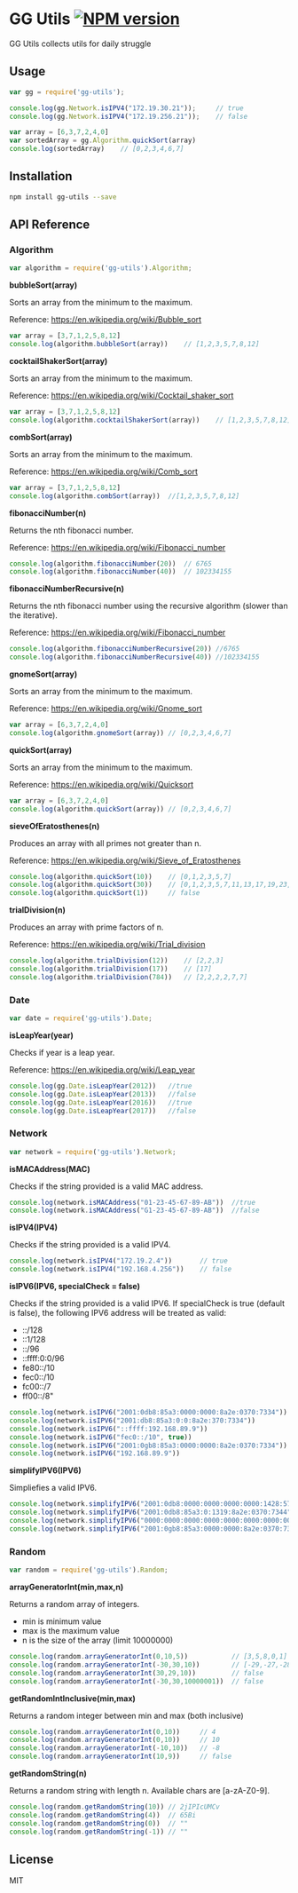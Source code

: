 # GG Utils [![NPM version](https://badge.fury.io/js/gg-utils.svg)](https://www.npmjs.com/package/gg-utils)

GG Utils collects utils for daily struggle

## Usage

```js
var gg = require('gg-utils');

console.log(gg.Network.isIPV4("172.19.30.21"));     // true
console.log(gg.Network.isIPV4("172.19.256.21"));    // false

var array = [6,3,7,2,4,0]
var sortedArray = gg.Algorithm.quickSort(array) 
console.log(sortedArray)    // [0,2,3,4,6,7]
```
## Installation

```sh
npm install gg-utils --save
```

## API Reference

### Algorithm
```js
var algorithm = require('gg-utils').Algorithm;
```

__bubbleSort(array)__

Sorts an array from the minimum to the maximum.

Reference: https://en.wikipedia.org/wiki/Bubble_sort


```js
var array = [3,7,1,2,5,8,12]
console.log(algorithm.bubbleSort(array))    // [1,2,3,5,7,8,12]
```

__cocktailShakerSort(array)__

Sorts an array from the minimum to the maximum.

Reference: https://en.wikipedia.org/wiki/Cocktail_shaker_sort


```js
var array = [3,7,1,2,5,8,12]
console.log(algorithm.cocktailShakerSort(array))    // [1,2,3,5,7,8,12]
```

__combSort(array)__

Sorts an array from the minimum to the maximum.

Reference: https://en.wikipedia.org/wiki/Comb_sort


```js
var array = [3,7,1,2,5,8,12]
console.log(algorithm.combSort(array))  //[1,2,3,5,7,8,12]
```

__fibonacciNumber(n)__

 Returns the nth fibonacci number.

 Reference: https://en.wikipedia.org/wiki/Fibonacci_number

```js
console.log(algorithm.fibonacciNumber(20))  // 6765
console.log(algorithm.fibonacciNumber(40))  // 102334155
```

__fibonacciNumberRecursive(n)__

 Returns the nth fibonacci number using the recursive algorithm (slower than the iterative).

 Reference: https://en.wikipedia.org/wiki/Fibonacci_number

```js
console.log(algorithm.fibonacciNumberRecursive(20)) //6765
console.log(algorithm.fibonacciNumberRecursive(40)) //102334155
```

__gnomeSort(array)__

Sorts an array from the minimum to the maximum.

Reference: https://en.wikipedia.org/wiki/Gnome_sort

```js
var array = [6,3,7,2,4,0]
console.log(algorithm.gnomeSort(array)) // [0,2,3,4,6,7]
```

__quickSort(array)__

Sorts an array from the minimum to the maximum.

Reference: https://en.wikipedia.org/wiki/Quicksort

```js
var array = [6,3,7,2,4,0]
console.log(algorithm.quickSort(array)) // [0,2,3,4,6,7]
```
__sieveOfEratosthenes(n)__

Produces an array with all primes not greater than n.

Reference: https://en.wikipedia.org/wiki/Sieve_of_Eratosthenes
```js
console.log(algorithm.quickSort(10))    // [0,1,2,3,5,7]
console.log(algorithm.quickSort(30))    // [0,1,2,3,5,7,11,13,17,19,23,29]
console.log(algorithm.quickSort(1))     // false
```

__trialDivision(n)__

Produces an array with prime factors of n.

Reference: https://en.wikipedia.org/wiki/Trial_division
```js
console.log(algorithm.trialDivision(12))    // [2,2,3]
console.log(algorithm.trialDivision(17))    // [17]
console.log(algorithm.trialDivision(784))   // [2,2,2,2,7,7]
```

### Date
```js
var date = require('gg-utils').Date;
```

__isLeapYear(year)__

Checks if year is a leap year.

Reference: https://en.wikipedia.org/wiki/Leap_year

```js
console.log(gg.Date.isLeapYear(2012))   //true
console.log(gg.Date.isLeapYear(2013))   //false
console.log(gg.Date.isLeapYear(2016))   //true
console.log(gg.Date.isLeapYear(2017))   //false
```

### Network

```js
var network = require('gg-utils').Network;
```

__isMACAddress(MAC)__

Checks if the string provided is a valid MAC address.

```js
console.log(network.isMACAddress("01-23-45-67-89-AB"))  //true
console.log(network.isMACAddress("G1-23-45-67-89-AB"))  //false
```

__isIPV4(IPV4)__

Checks if the string provided is a valid IPV4.

```js
console.log(network.isIPV4("172.19.2.4"))       // true
console.log(network.isIPV4("192.168.4.256"))    // false
```

__isIPV6(IPV6, specialCheck = false)__

Checks if the string provided is a valid IPV6.
If specialCheck is true (default is false), the following IPV6 address will be treated as valid:
* ::/128
* ::1/128
* ::/96
* ::ffff:0:0/96
* fe80::/10
* fec0::/10
* fc00::/7
* ff00::/8"

```js
console.log(network.isIPV6("2001:0db8:85a3:0000:0000:8a2e:0370:7334"))  // true
console.log(network.isIPV6("2001:db8:85a3:0:0:8a2e:370:7334"))          // true
console.log(network.isIPV6("::ffff:192.168.89.9"))                      // true
console.log(network.isIPV6("fec0::/10", true))                          // true
console.log(network.isIPV6("2001:0gb8:85a3:0000:0000:8a2e:0370:7334"))  // false
console.log(network.isIPV6("192.168.89.9"))                             // false
```

__simplifyIPV6(IPV6)__

Simpliefies a valid IPV6.

```js
console.log(network.simplifyIPV6("2001:0db8:0000:0000:0000:0000:1428:57ab"))    // 2001:db8::1428:57ab
console.log(network.simplifyIPV6("2001:0db8:85a3:0:1319:8a2e:0370:7344"))       // 2001:db8:85a3::1319:8a2e:370:7344
console.log(network.simplifyIPV6("0000:0000:0000:0000:0000:0000:0000:0001"))    // ::1
console.log(network.simplifyIPV6("2001:0gb8:85a3:0000:0000:8a2e:0370:7334"))    // false
```

### Random
```js
var random = require('gg-utils').Random;
```
__arrayGeneratorInt(min,max,n)__

Returns a random array of integers. 
* min is minimum value
* max is the maximum value
* n is the size of the array (limit 10000000)

```js
console.log(random.arrayGeneratorInt(0,10,5))           // [3,5,8,0,1]
console.log(random.arrayGeneratorInt(-30,30,10))        // [-29,-27,-28,13,-29,10,14,7,13,-5]
console.log(random.arrayGeneratorInt(30,29,10))         // false
console.log(random.arrayGeneratorInt(-30,30,10000001))  // false
```

__getRandomIntInclusive(min,max)__

Returns a random integer between min and max (both inclusive)

```js
console.log(random.arrayGeneratorInt(0,10))     // 4
console.log(random.arrayGeneratorInt(0,10))     // 10
console.log(random.arrayGeneratorInt(-10,10))   // -8
console.log(random.arrayGeneratorInt(10,9))     // false
```

__getRandomString(n)__
 
  Returns a random string with length n. Available chars are [a-zA-Z0-9].
  
  ```js
console.log(random.getRandomString(10)) // 2jIPIcUMCv
console.log(random.getRandomString(4))  // 65Bi
console.log(random.getRandomString(0))  // ""
console.log(random.getRandomString(-1)) // ""
```

    
## License

MIT